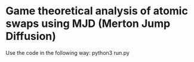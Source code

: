 # Game theoretical analysis of atomic swaps using MJD (Merton Jump Diffusion)
Use the code in the following way:
python3 run.py
